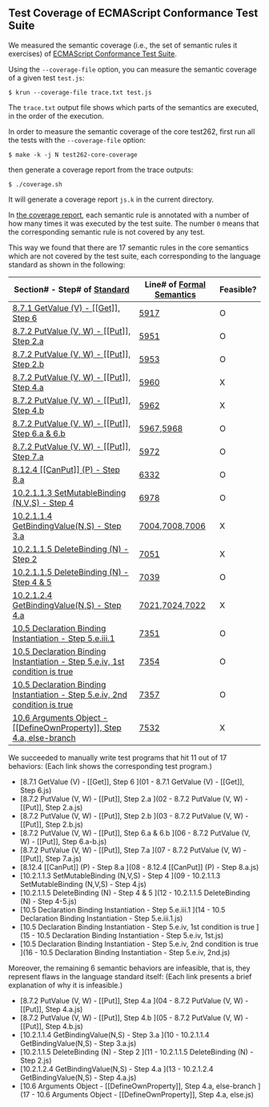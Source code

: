 ## Test Coverage of ECMAScript Conformance Test Suite

We measured the semantic coverage (i.e., the set of semantic rules it exercises)
of [ECMAScript Conformance Test Suite](http://test262.ecmascript.org).

Using the `--coverage-file` option, you can measure the semantic coverage of a given test `test.js`:
```
$ krun --coverage-file trace.txt test.js
```
The `trace.txt` output file shows which parts of the semantics are executed, in the order of the execution.

In order to measure the semantic coverage of the core test262,
first run all the tests with the `--coverage-file` option:
```
$ make -k -j N test262-core-coverage
```
then generate a coverage report from the trace outputs:
```
$ ./coverage.sh
```
It will generate a coverage report `js.k` in the current directory.

In [the coverage report](js.k), each semantic rule is annotated with a number
of how many times it was executed by the test suite.
The number `0` means that the corresponding semantic rule is not covered by any test.

This way we found that there are 17 semantic rules in the core
semantics which are not covered by the test suite, each corresponding to the
language standard as shown in the following:

Section# - Step# of [Standard](http://www.ecma-international.org/publications/files/ECMA-ST/ECMA-262.pdf) | Line# of [Formal Semantics](js.k) | Feasible?
---------------------------------------------------------------------------------------------------------------------------|-------------------------|-----------------------
[8.7.1 GetValue (V)                       - [[Get]], Step 6                             ](http://es5.github.io/#x8.7.1)  |  [5917](js.k#L5917)                                            |  O 
[8.7.2 PutValue (V, W)                    - [[Put]], Step 2.a                           ](http://es5.github.io/#x8.7.2)  |  [5951](js.k#L5951)                                            |  O 
[8.7.2 PutValue (V, W)                    - [[Put]], Step 2.b                           ](http://es5.github.io/#x8.7.2)  |  [5953](js.k#L5953)                                            |  O 
[8.7.2 PutValue (V, W)                    - [[Put]], Step 4.a                           ](http://es5.github.io/#x8.7.2)  |  [5960](js.k#L5960)                                            |  X  
[8.7.2 PutValue (V, W)                    - [[Put]], Step 4.b                           ](http://es5.github.io/#x8.7.2)  |  [5962](js.k#L5962)                                            |  X  
[8.7.2 PutValue (V, W)                    - [[Put]], Step 6.a \& 6.b                    ](http://es5.github.io/#x8.7.2)  |  [5967](js.k#L5967),[5968](js.k#L5967)                         |  O 
[8.7.2 PutValue (V, W)                    - [[Put]], Step 7.a                           ](http://es5.github.io/#x8.7.2)  |  [5972](js.k#L5972)                                            |  O 
[8.12.4 \[[CanPut]\] (P)                    - Step 8.a                                  ](http://es5.github.io/#x8.12.4)  |  [6332](js.k#L6332)                                           |  O 
[10.2.1.1.3 SetMutableBinding (N,V,S)     - Step 4                                      ](http://es5.github.io/#x10.2.1.1.3)  |  [6978](js.k#L6978)                                       |  O 
[10.2.1.1.4 GetBindingValue(N,S)          - Step 3.a                                    ](http://es5.github.io/#x10.2.1.1.4)  |  [7004](js.k#L7004),[7008](js.k#L7008),[7006](js.k#L7006) |  X  
[10.2.1.1.5 DeleteBinding (N)             - Step 2                                      ](http://es5.github.io/#x10.2.1.1.5)  |  [7051](js.k#L7051)                                       |  X  
[10.2.1.1.5 DeleteBinding (N)             - Step 4 \& 5                                 ](http://es5.github.io/#x10.2.1.1.5)  |  [7039](js.k#L7039)                                       |  O 
[10.2.1.2.4 GetBindingValue(N,S)          - Step 4.a                                    ](http://es5.github.io/#x10.2.1.2.4)  |  [7021](js.k#L7021),[7024](js.k#L7024),[7022](js.k#L7022) |  X  
[10.5 Declaration Binding Instantiation   - Step 5.e.iii.1                              ](http://es5.github.io/#x10.5)  |  [7351](js.k#L7351)                                             |  O 
[10.5 Declaration Binding Instantiation   - Step 5.e.iv, 1st condition is true          ](http://es5.github.io/#x10.5)  |  [7354](js.k#L7354)                                             |  O 
[10.5 Declaration Binding Instantiation   - Step 5.e.iv, 2nd condition is true          ](http://es5.github.io/#x10.5)  |  [7357](js.k#L7357)                                             |  O 
[10.6 Arguments Object                    - [[DefineOwnProperty]], Step 4.a, else-branch](http://es5.github.io/#x10.6)  |  [7532](js.k#L7532)                                             |  X  


We succeeded to manually write test programs that hit 11 out of 17 behaviors:
(Each link shows the corresponding test program.)

  * [8.7.1 GetValue (V)                       - [[Get]], Step 6                              ](01 - 8.7.1 GetValue (V) - [[Get]], Step 6.js)
  * [8.7.2 PutValue (V, W)                    - [[Put]], Step 2.a                            ](02 - 8.7.2 PutValue (V, W) - [[Put]], Step 2.a.js)
  * [8.7.2 PutValue (V, W)                    - [[Put]], Step 2.b                            ](03 - 8.7.2 PutValue (V, W) - [[Put]], Step 2.b.js)
  * [8.7.2 PutValue (V, W)                    - [[Put]], Step 6.a \& 6.b                     ](06 - 8.7.2 PutValue (V, W) - [[Put]], Step 6.a-b.js)
  * [8.7.2 PutValue (V, W)                    - [[Put]], Step 7.a                            ](07 - 8.7.2 PutValue (V, W) - [[Put]], Step 7.a.js)
  * [8.12.4 \[[CanPut]\] (P)                    - Step 8.a                                     ](08 - 8.12.4 [[CanPut]] (P) - Step 8.a.js)
  * [10.2.1.1.3 SetMutableBinding (N,V,S)     - Step 4                                       ](09 - 10.2.1.1.3 SetMutableBinding (N,V,S) - Step 4.js)
  * [10.2.1.1.5 DeleteBinding (N)             - Step 4 \& 5                                  ](12 - 10.2.1.1.5 DeleteBinding (N) - Step 4-5.js)
  * [10.5 Declaration Binding Instantiation   - Step 5.e.iii.1                               ](14 - 10.5 Declaration Binding Instantiation - Step 5.e.iii.1.js)
  * [10.5 Declaration Binding Instantiation   - Step 5.e.iv, 1st condition is true           ](15 - 10.5 Declaration Binding Instantiation - Step 5.e.iv, 1st.js)
  * [10.5 Declaration Binding Instantiation   - Step 5.e.iv, 2nd condition is true           ](16 - 10.5 Declaration Binding Instantiation - Step 5.e.iv, 2nd.js)

Moreover, the remaining 6 semantic behaviors are infeasible, that is, they
represent flaws in the language standard itself:
(Each link presents a brief explanation of why it is infeasible.)

  * [8.7.2 PutValue (V, W)                    - [[Put]], Step 4.a                            ](04 - 8.7.2 PutValue (V, W) - [[Put]], Step 4.a.js)
  * [8.7.2 PutValue (V, W)                    - [[Put]], Step 4.b                            ](05 - 8.7.2 PutValue (V, W) - [[Put]], Step 4.b.js)
  * [10.2.1.1.4 GetBindingValue(N,S)          - Step 3.a                                     ](10 - 10.2.1.1.4 GetBindingValue(N,S) - Step 3.a.js)
  * [10.2.1.1.5 DeleteBinding (N)             - Step 2                                       ](11 - 10.2.1.1.5 DeleteBinding (N) - Step 2.js)
  * [10.2.1.2.4 GetBindingValue(N,S)          - Step 4.a                                     ](13 - 10.2.1.2.4 GetBindingValue(N,S) - Step 4.a.js)
  * [10.6 Arguments Object                    - [[DefineOwnProperty]], Step 4.a, else-branch ](17 - 10.6 Arguments Object - [[DefineOwnProperty]], Step 4.a, else.js)

